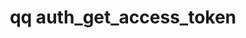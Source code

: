 ---
category: auth
command: auth_get_access_token
keywords: qq, qq_cli, auth_get_access_token
optional_options: []
permalink: /qq-cli-command-guide/auth/auth_get_access_token.html
positional_options:
- help: The unique ID of the access token.
  name: id
  required: true
sidebar: qq_cli_command_reference_sidebar
summary: This section explains how to use the <code>qq auth_get_access_token</code>
  command.
synopsis: Get metadata for the specified access token
title: qq auth_get_access_token
usage: qq auth_get_access_token [-h] id

---